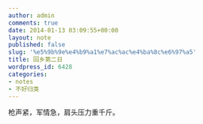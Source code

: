 ```yaml
---
author: admin
comments: true
date: 2014-01-13 03:09:55+00:00
layout: note
published: false
slug: '%e5%9b%9e%e4%b9%a1%e7%ac%ac%e4%ba%8c%e6%97%a5'
title: 回乡第二日
wordpress_id: 6428
categories:
- notes
- 不好归类
---
```


枪声紧，军情急，肩头压力重千斤。

